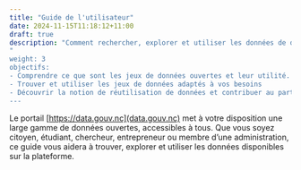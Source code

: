 ```yaml
---
title: "Guide de l'utilisateur"
date: 2024-11-15T11:18:12+11:00
draft: true
description: "Comment rechercher, explorer et utiliser les données de data.gouv.nc: un guide pas à pas pour tirer le meilleur parti du portail."
"
weight: 3
objectifs:
- Comprendre ce que sont les jeux de données ouvertes et leur utilité.
- Trouver et utiliser les jeux de données adaptés à vos besoins
- Découvrir la notion de réutilisation de données et contribuer au partage de vos réalisations
---
```


Le portail [https://data.gouv.nc](data.gouv.nc) met à votre disposition une large gamme de données ouvertes, accessibles à tous. Que vous soyez citoyen, étudiant, chercheur, entrepreneur ou membre d’une administration, ce guide vous aidera à trouver, explorer et utiliser les données disponibles sur la plateforme.